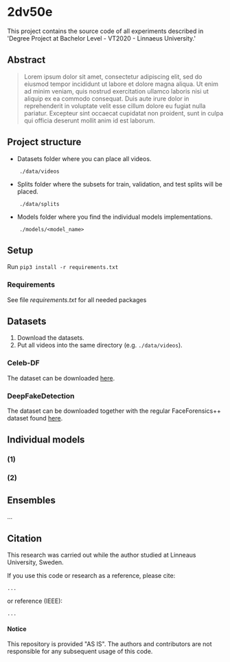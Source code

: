 # 2dv50e

This project contains the source code of all experiments described in 'Degree Project at Bachelor Level - VT2020 - Linnaeus University.'


## Abstract

> Lorem ipsum dolor sit amet, consectetur adipiscing elit, sed do eiusmod tempor incididunt ut labore et dolore magna aliqua. Ut enim ad minim veniam, quis nostrud exercitation ullamco laboris nisi ut aliquip ex ea commodo consequat.
> Duis aute irure dolor in reprehenderit in voluptate velit esse cillum dolore eu fugiat nulla pariatur. Excepteur sint occaecat cupidatat non proident, sunt in culpa qui officia deserunt mollit anim id est laborum.


## Project structure

- Datasets folder where you can place all videos.
```
    ./data/videos
```

- Splits folder where the subsets for train, validation, and test splits will be placed.
```
    ./data/splits
```

- Models folder where you find the individual models implementations.
```
    ./models/<model_name>
```


## Setup

Run `pip3 install -r requirements.txt`


### Requirements

See file *requirements.txt* for all needed packages


## Datasets

1. Download the datasets.
2. Put all videos into the same directory (e.g. `./data/videos`).

### Celeb-DF
The dataset can be downloaded [here](https://github.com/danmohaha/celeb-deepfakeforensics#download).

### DeepFakeDetection
The dataset can be downloaded together with the regular FaceForensics++ dataset found [here](https://github.com/ondyari/FaceForensics/#access).


## Individual models

### (1)
### (2)


## Ensembles

...


## Citation

This research was carried out while the author studied at Linneaus University, Sweden.

If you use this code or research as a reference, please cite:
```
...
```
or reference (IEEE):
```
...
```


#### Notice
This repository is provided "AS IS". The authors and contributors are not responsible for any subsequent usage of this code.